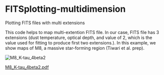 # FITSplotting-multidimension
Plotting FITS files with multi extensions

This code helps to map multi-extention FITS file. In our case, FITS file has 3 extensions (dust temperature, optical depth, and value of 2, which is the value used for fitting to produce first two extensions.). In this example, we show maps of M8, a massive star-forming region (Tiwari et al. prep). 

![M8_K-tau_4beta2](https://github.com/umitkavak/FITSplotting-multidimension/assets/26542534/837cfedb-3e18-40a5-b533-016b2a3941c9)

[M8_K-tau_4beta2.pdf](https://github.com/umitkavak/FITSplotting-multidimension/files/14958312/M8_K-tau_4beta2.pdf)
